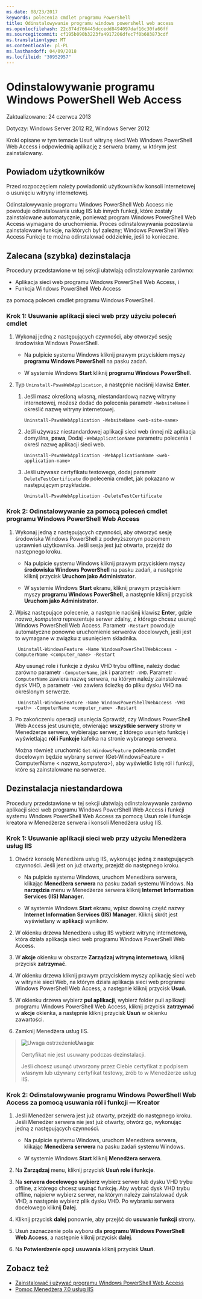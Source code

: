 ```yaml
---
ms.date: 08/23/2017
keywords: polecenia cmdlet programu PowerShell
title: Odinstalowywanie programu windows powershell web access
ms.openlocfilehash: 22c874d766445dccedd8494097daf16c30fa66ff
ms.sourcegitcommit: cf195b090b3223fa4917206dfec7f0b603873cdf
ms.translationtype: MT
ms.contentlocale: pl-PL
ms.lasthandoff: 04/09/2018
ms.locfileid: "30952957"
---
```

# <a name="uninstall-windows-powershell-web-access"></a>Odinstalowywanie programu Windows PowerShell Web Access

Zaktualizowano: 24 czerwca 2013

Dotyczy: Windows Server 2012 R2, Windows Server 2012

Kroki opisane w tym temacie Usuń witrynę sieci Web Windows PowerShell Web Access i odpowiednią aplikację z serwera bramy, w którym jest zainstalowany.

## <a name="notify-users"></a>Powiadom użytkowników

Przed rozpoczęciem należy powiadomić użytkowników konsoli internetowej o usunięciu witryny internetowej.

Odinstalowywanie programu Windows PowerShell Web Access nie powoduje odinstalowania usług IIS lub innych funkcji, które zostały zainstalowane automatycznie, ponieważ program Windows PowerShell Web Access wymagane do uruchomienia.
Proces odinstalowywania pozostawia zainstalowane funkcje, na których był zależny; Windows PowerShell Web Access Funkcje te można odinstalować oddzielnie, jeśli to konieczne.

## <a name="recommended-quick-uninstallation"></a>Zalecana (szybka) dezinstalacja

Procedury przedstawione w tej sekcji ułatwiają odinstalowywanie zarówno:

- Aplikacja sieci web programu Windows PowerShell Web Access, i
- Funkcja Windows PowerShell Web Access

za pomocą poleceń cmdlet programu Windows PowerShell.

### <a name="step-1-delete-the-web-application-using-cmdlets"></a>Krok 1: Usuwanie aplikacji sieci web przy użyciu poleceń cmdlet

1. Wykonaj jedną z następujących czynności, aby otworzyć sesję środowiska Windows PowerShell.

    -   Na pulpicie systemu Windows kliknij prawym przyciskiem myszy **programu Windows PowerShell** na pasku zadań.

    -   W systemie Windows **Start** kliknij **programu Windows PowerShell**.

2. Typ `Uninstall-PswaWebApplication`, a następnie naciśnij klawisz **Enter**.
   1. Jeśli masz określoną własną, niestandardową nazwę witryny internetowej, możesz dodać do polecenia parametr `-WebsiteName` i określić nazwę witryny internetowej.

        `Uninstall-PswaWebApplication -WebsiteName <web-site-name>`
   1. Jeśli używasz niestandardowej aplikacji sieci web (innej niż aplikacja domyślna, **pswa**, Dodaj `-WebApplicationName` parametru polecenia i określ nazwę aplikacji sieci web.

        `Uninstall-PswaWebApplication -WebApplicationName <web-application-name>`
   1. Jeśli używasz certyfikatu testowego, dodaj parametr `DeleteTestCertificate` do polecenia cmdlet, jak pokazano w następującym przykładzie.

        `Uninstall-PswaWebApplication -DeleteTestCertificate`

### <a name="step-2-uninstall-windows-powershell-web-access-using-cmdlets"></a>Krok 2: Odinstalowywanie za pomocą poleceń cmdlet programu Windows PowerShell Web Access

1. Wykonaj jedną z następujących czynności, aby otworzyć sesję środowiska Windows PowerShell z podwyższonym poziomem uprawnień użytkownika. Jeśli sesja jest już otwarta, przejdź do następnego kroku.

    -   Na pulpicie systemu Windows kliknij prawym przyciskiem myszy **środowiska Windows PowerShell** na pasku zadań, a następnie kliknij przycisk **Uruchom jako Administrator**.

    -   W systemie Windows **Start** ekranu, kliknij prawym przyciskiem myszy **programu Windows PowerShell**, a następnie kliknij przycisk **Uruchom jako Administrator**.

1. Wpisz następujące polecenie, a następnie naciśnij klawisz **Enter**, gdzie *nazwa_komputera* reprezentuje serwer zdalny, z którego chcesz usunąć Windows PowerShell Web Access. Parametr `-Restart` powoduje automatyczne ponowne uruchomienie serwerów docelowych, jeśli jest to wymagane w związku z usunięciem składnika.

        Uninstall-WindowsFeature -Name WindowsPowerShellWebAccess -ComputerName <computer_name> -Restart

    Aby usunąć role i funkcje z dysku VHD trybu offline, należy dodać zarówno parametr `-ComputerName`, jak i parametr `-VHD`. Parametr `-ComputerName` zawiera nazwę serwera, na którym należy zainstalować dysk VHD, a parametr `-VHD` zawiera ścieżkę do pliku dysku VHD na określonym serwerze.

        Uninstall-WindowsFeature -Name WindowsPowerShellWebAccess -VHD <path> -ComputerName <computer_name> -Restart

1. Po zakończeniu operacji usunięcia Sprawdź, czy Windows PowerShell Web Access jest usunięte, otwierając **wszystkie serwery** strony w Menedżerze serwera, wybierając serwer, z którego usunięto funkcję i wyświetlając **ról i Funkcje** kafelka na stronie wybranego serwera.

    Można również uruchomić `Get-WindowsFeature` polecenia cmdlet docelowym będzie wybrany serwer (Get-WindowsFeature - ComputerName &lt; *nazwa_komputera*&gt;), aby wyświetlić listę ról i funkcji, które są zainstalowane na serwerze.

## <a name="custom-uninstallation"></a>Dezinstalacja niestandardowa

Procedury przedstawione w tej sekcji ułatwiają odinstalowywanie zarówno aplikacji sieci web programu Windows PowerShell Web Access i funkcji systemu Windows PowerShell Web Access za pomocą Usuń role i funkcje kreatora w Menedżerze serwera i konsoli Menedżera usług IIS.

### <a name="step-1-delete-the-web-application-using-iis-manager"></a>Krok 1: Usuwanie aplikacji sieci web przy użyciu Menedżera usług IIS


1. Otwórz konsolę Menedżera usług IIS, wykonując jedną z następujących czynności. Jeśli jest on już otwarty, przejdź do następnego kroku.

    -   Na pulpicie systemu Windows, uruchom Menedżera serwera, klikając **Menedżera serwera** na pasku zadań systemu Windows. Na **narzędzia** menu w Menedżerze serwera kliknij **Internet Information Services (IIS) Manager**.

    -   W systemie Windows **Start** ekranu, wpisz dowolną część nazwy **Internet Information Services (IIS) Manager**. Kliknij skrót jest wyświetlany w **aplikacji** wyników.

1. W okienku drzewa Menedżera usług IIS wybierz witrynę internetową, która działa aplikacja sieci web programu Windows PowerShell Web Access.

1. W **akcje** okienku w obszarze **Zarządzaj witryną internetową**, kliknij przycisk **zatrzymać**.

1. W okienku drzewa kliknij prawym przyciskiem myszy aplikację sieci web w witrynie sieci Web, na którym działa aplikacja sieci web programu Windows PowerShell Web Access, a następnie kliknij przycisk **Usuń**.

1. W okienku drzewa wybierz **pul aplikacji**, wybierz folder puli aplikacji programu Windows PowerShell Web Access, kliknij przycisk **zatrzymać** w **akcje** okienka, a następnie kliknij przycisk  **Usuń** w okienku zawartości.

1. Zamknij Menedżera usług IIS.

> ![Uwaga ostrzeżenie](images/SecurityNote.jpeg)**Uwaga**:
>
> Certyfikat nie jest usuwany podczas dezinstalacji.
>
> Jeśli chcesz usunąć utworzony przez Ciebie certyfikat z podpisem własnym lub używany certyfikat testowy, zrób to w Menedżerze usług IIS.

### <a name="step-2-uninstall-windows-powershell-web-access-using-the-remove-roles-and-features-wizard"></a>Krok 2: Odinstalowywanie programu Windows PowerShell Web Access za pomocą usuwania ról i funkcji — Kreator

1. Jeśli Menedżer serwera jest już otwarty, przejdź do następnego kroku. Jeśli Menedżer serwera nie jest już otwarty, otwórz go, wykonując jedną z następujących czynności.

    -   Na pulpicie systemu Windows, uruchom Menedżera serwera, klikając **Menedżera serwera** na pasku zadań systemu Windows.

    -   W systemie Windows **Start** kliknij **Menedżera serwera**.

1. Na **Zarządzaj** menu, kliknij przycisk **Usuń role i funkcje**.

1. Na **serwera docelowego wybierz** wybierz serwer lub dysku VHD trybu offline, z którego chcesz usunąć funkcję. Aby wybrać dysk VHD trybu offline, najpierw wybierz serwer, na którym należy zainstalować dysk VHD, a następnie wybierz plik dysku VHD. Po wybraniu serwera docelowego kliknij **Dalej**.

1. Kliknij przycisk **dalej** ponownie, aby przejść do **usuwanie funkcji** strony.

1. Usuń zaznaczenie pola wyboru dla **programu Windows PowerShell Web Access**, a następnie kliknij przycisk **dalej**.

1. Na **Potwierdzenie opcji usuwania** kliknij przycisk **Usuń**.

## <a name="see-also"></a>Zobacz też

- [Zainstalować i używać programu Windows PowerShell Web Access](install-and-use-windows-powershell-web-access.md)
- [Pomoc Menedżera 7.0 usług IIS](https://technet.microsoft.com/library/cc732664.aspx)